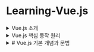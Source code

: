 # Learning-Vue.js

<details>
  <summary>Vue.js 소개</summary>

# Vue.js란?

- 간단한 화면 UI 개발부터 라우팅, SSR 등의 애플리케이션 레벨의 개발을 지원하는 프레임워크
- 리액트와 더불어 실무에서 가장 많이 사용되고 있는 프론트엔드 개발 라이브러리
- 리액트에 비해 진입 장벽이 낮고 쉽게 배울 수 있다.
- 개발 생산성이 높고 자바스크립트 지식이 크게 요구되지 않는다.
- 프론트엔드, 백엔드 등 점차 직무적으로 전문화되고 있는 상황에서 처음 개발을 시작하는 프론트엔드 개발자 또는 백엔드 개발자에게 선호되는 경향

# Vue 2와 Vue 3의 차이점

- 라이브러리 내부 로직 재작성
- 주요 개발 도구들 변경
  - 예) 뷰 개발자 도구, VSCode 플러그인, Vite 기반 프로젝트 생성 등
- 컴포지션 API, Teleport 등 새로운 문법 지원
- 리액티비티 시스템 기반 API 변경
- 공식 문서 변경

# Vue 3의 코드 작성 방식

## 옵션 API

```jsx
<div id="app">{{message}}</div>
<script>
	Vue.createApp({
		data(){
			return {
				message: 'hi',
				};
			},
		}).mount('#app');
</script>
```

## 컴포지션 API

```jsx
<div id="app">{{message}}</div>
<script>
	Vue.createApp({
		setup(){
			const message=ref('hi');
			return {
				message
				}
			},
		}).mount('#app');
</script>
```

- Vue 3에서는 옵션 API 와 컴포지션 API 모두 작성할 수 있습니다.
- 초급자들은 옵션 API
- 고급자들은 컴포지션 API

# Hello World (Vue.js 인스턴스)

```jsx
<script src="https://unpkg.com/vue@3/dist/vue.global.js"></script>
<!-- vue관련 라이브러리를 파일 안에서 사용할 수 있도록 라이브러리 CDN링크를 갖고오겠음 -->
<!-- CDN(Content Delivery Network)는 vue.js파일을 어딘가에 배포를 해놓고 빠르게 접근할 수 있게 링크 제공하는 것 -->

<div id="app">{{message}}</div>
<!-- message라는 것은 Vue안에 있는 데이터를 연결하여 화면에 표기하겠다는 의미함 -->

<script>
  Vue.createApp({
    data() {
      return {
        message: 'Hello Vue 3!'
      }
    }
  }).mount('#app')
	//vue를 사용할 인스턴스를 만들고, 인스턴스를 화면에 붙임
  //mount는 인스턴스를 화면에 붙이는 역할을 함
  //mount안에 있는 #app은 id가 app인 태그를 의미하며 div태그를 의미함
</script>
```

- 첫 시작은 `<div id="app"></div>` 를 작성하며 시작
- `<script src="https://unpkg.com/vue@3/dist/vue.global.js"></script>` : vue관련 라이브러리를 파일 안에서 사용할 수 있도록 라이브러리 CDN링크를 갖고오겠다는 의미입니다.
  - 이는 CDN으로써 `CDN`(Content Delivery Network)는 vue.js파일을 어딘가에 배포를 해놓고 빠르게 접근할 수 있게 링크 제공하는 것입니다.
- 그리고 본문인 `script 태그`를 보면 vue를 사용할 인스턴스를 만들고, 인스턴스를 화면에 붙입니다. `mount`는 인스턴스를 화면에 붙이는 역할을 하며 mount안에 있는 `#app`은 `id`가 `app`인 태그를 의미하며 `div태그`를 의미합니다.
- `div태그` 안에 `message`를 넣으며 화면에 표기합니다.

![Untitled](Vue%20js%20592c21c9ddc04157bf5095a04490ac0c/Untitled.png)

- 위 사진에서 message의 값을 바꿀 수 있는데, 이는 데이터의 변화에 따라 화면의 UI 값이 바뀌는 것이 `vue`에서 추구하는 `리액티비티`입니다.
</details>

<details>
<summary>Vue.js 핵심 동작 원리</summary>

리액티비티의 예를 소개한 위의 내용과 같이 데이터를 변경하면 화면이 변경되고 있었습니다. 이러한 동작은 내부 구현이 어떻게 되었는지 이해하면 도움이 되기에 간단히 구현해보겠습니다.

vue 3폴더를 만든 후, reactivity.html파일을 만들었습니다.

```jsx
<div id="app"></div>

<script>
  const data = {
    a: 10
  }
  const app = new Proxy(data, {
    get() {
      console.log('hi')
    }
  })
</script>
```

![Untitled 1](https://github.com/DUChae/LearningVue/assets/97602018/a6087d2b-1618-43f9-b1d4-6611bae9b88b)

- data 객체 생성
- proxy constructor 생성, 첫번째 인자로 data를 전달하며 data를 감시하고 있다가 변화가 있으면 알려줌
- 두번째 인자로 data를 정의하는 객체를 전달
- Data라는 동작을 모방하는 무언가를 만들겠다는 것
- data와 app은 동일한 객체를 가리키고 있으며 같은 결과를 보여줌, get의 내용이 바뀌면 Data의 내용도 바뀜
- new Proxy라는 것이 data라는 객체를 모방한 다음 동작을 추가했다고 보면되는데 get은 data라는 객체의 속성을 접근할 때마다 출력할 내용이라고 보면 됨
- data의 객체의 속성을 설정한다면 어떤 동작을 지정해볼 수 있을 것같은데 set으로 지정해보겠음

```jsx
<div id="app"></div>

<script>
  const data = {
    a: 10
  }

  const app = new Proxy(data, {
    get() {
      console.log('값 접근')
    },

    set() {
      console.log('값 갱신')
    }
  })
</script>
```

![Untitled 2](https://github.com/DUChae/LearningVue/assets/97602018/bb66b3af-ddf0-4bfd-9755-3b1523577c25)

- proxy를 통해 data의 속성을 접근하면 get의 내용이 출력되고, data의 속성을 갱신하면 set의 내용이 출력됨
- 객체의 동작을 정의할 수 있고 추가적으로 지정할 수 있음

# 동작 원리 구현

위에서 proxy에 대해 get , set을 정의했었기 때문에 set하는 동작을 가지고 data의 a의 값이 변경되었을 때 그 값을 이용하여 화면에 출력하는 것을 해보겠습니다.

```jsx
<div id="app">
  <!-- 여기에 뭔가 렌더링 된다.
    렌더링 : 화면에 무언가를 표시하는 행위
    -->
</div>

<script>
  const data = {
    message: 10
  }
  function render(sth) {
    const div = document.querySelector('#app')
    div.innerHTML = sth
  }
  const app = new Proxy(data, {
    get() {
      console.log('값 접근')
    },

    set(target, prop, newValue) {
      target[prop] = newValue
      render(newValue)
      console.log('값 갱신')
    }
  })
</script>
<!-- 데이터가 변하는 것에 따라 객체의 내용이 변함에 따라 자연스럽게 화면의 내용도 일치해서 바뀌는 시스템이
바로 리액티비티 시스템임-->
```

- data라는 객체를 만들고 key값은 message에 value값은 10을 설정합니다.
- `render ()`
  - 메세지의 값이 변했을 때 이 콘솔로그만 출력하는 것이 아니라 화면에 출력해보기 위해 위쪽 div 태그에 값이 출력되도록 간단하게 함수를 만들어보겠습니다.
  - `document.querySelector('#app')` 이 코드를 통해 자연스럽게 div 태그로 접근할 수 있는 다큐멘트 쿼리 셀렉터라고 하는 DOM API 입니다.
  - `DOM API` : HTML 태그 정보에 접근할 수 있는 기능입니다.
  - 이렇게 만든 render 함수를 app 객체에 Proxy를 적용할 때 함께 넘겨줍니다.
  - 쿼리 셀렉터의 결과는 div라고 하겠습니다.
  - render()에 값을 넣게 되면 div태그 안쪽에 결과값이 출력됩니다.
- `set()`
  - set에 처음으로 들어오는 값은 target, prop, value 이며 API스펙에 정의되어 있습니다.
  - 객체의 속성 값에다가 새로운 값 value를 넣어줍니다.
  - 단순히 세팅하는 것 뿐만 아니라 render()에 새로운 값을 넣어주면 새롭게 세팅된 값을 속성에 집어넣습니다.
  - 그 다음에 렌더라는 함수를 이용하여 화면에 div 태그에다가 집어넣겠다고 보면 됩니다.

⇒ 데이터가 변하는 것에 따라 객체의 내용이 변함에 따라 자연스럽게 화면의 내용도 일치해서 바뀌는 시스템이 바로 `리액티비티 시스템`입니다.

</details>

<details>
<summary># Vue.js 기본 개념과 문법</summary>
## 앱 인스턴스

Vue로 개발을 시작할 때 기본적으로 생성해야 되는 애플리케이션 인스턴스를 알아보겠습니다.

```jsx
//공식 문서
import { createApp } from 'vue'
const app = createApp({
  /*최상위 컴포넌트 옵션 */
})
```

그 전에 위에서 작성한 코드들을 보겠습니다.

```jsx
<script src="https://unpkg.com/vue@3/dist/vue.global.js"></script>
<body>
  <div id="app">{{message}}</div>
</body>

<script>
  Vue.createApp({

    data() {
      return {
        message: 'Hello Vue 3!'
      }
    }
  }).mount('#app')
</script>


```

- `Vue.createApp` 은 애플리케이션 인스턴스를 생성하는 부분입니다.
- Vue는 이렇게 인스턴스를 만들어서 유효하게 다룰 수 있는 화면의 영역을 지정해줘야합니다.
  - 화면의 영역 :`<body>`태그 안에 있는 모든 HTML태그를 의미합니다.
- `.mount(’#app’)` : 어느 부분에다가 vue의 인스턴스를 적용할지 하는 부분이 마운트라고 보면 됩니다.
- 콘솔로 보면 인스턴스를 만들었기 때문에 <Root>를 볼 수 있고 그 안에 데이터까지 볼 수 있습니다.
</details>
